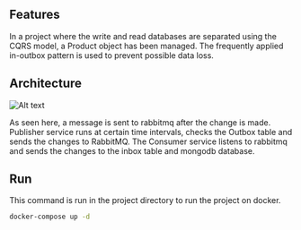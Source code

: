 ## Features

In a project where the write and read databases are separated using the CQRS model, a Product object has been managed. The frequently applied in-outbox pattern is used to prevent possible data loss.

## Architecture
![Alt text](https://user-images.githubusercontent.com/64227421/201480413-a51689d8-6a89-4451-be8e-2fe8e50f43f4.png)

As seen here, a message is sent to rabbitmq after the change is made. Publisher service runs at certain time intervals, checks the Outbox table and sends the changes to RabbitMQ. The Consumer service listens to rabbitmq and sends the changes to the inbox table and mongodb database.

## Run
This command is run in the project directory to run the project on docker.
```bash
docker-compose up -d
```
